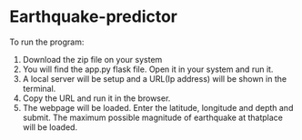 # Earthquake-predictor

To run the program:

1. Download the zip file on your system
2. You will find the app.py flask file. Open it in your system and run it.
3. A local server will be setup and a URL(Ip address) will be shown in the terminal.
4. Copy the URL and run it in the browser.
5. The webpage will be loaded. Enter the latitude, longitude and depth and submit. The maximum possible magnitude of earthquake at thatplace will be loaded.
